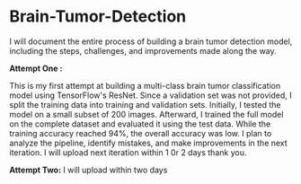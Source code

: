 # Brain-Tumor-Detection
I will document the entire process of building a brain tumor detection model, including the steps, challenges, and improvements made along the way.

**Attempt One :**

This is my first attempt at building a multi-class brain tumor classification model using TensorFlow's ResNet. Since a validation set was not provided, I split the training data into training and validation sets. Initially, I tested the model on a small subset of 200 images. Afterward, I trained the full model on the complete dataset and evaluated it using the test data. While the training accuracy reached 94%, the overall accuracy was low. I plan to analyze the pipeline, identify mistakes, and make improvements in the next iteration.
I will upload next iteration within 1 0r 2 days thank you.

**Attempt Two:**
I will upload within two days 




